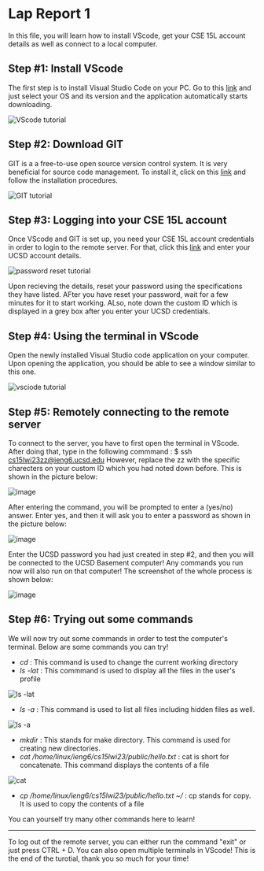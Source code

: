 # Lap Report 1

In this file, you will learn how to install VScode, get your CSE 15L account details as well as connect to a local computer. 

## Step #1: Install VScode
The first step is to install Visual Studio Code on your PC. Go to this [link](https://code.visualstudio.com/download) and just select your OS and its version and the application automatically starts downloading.

![VScode tutorial](https://user-images.githubusercontent.com/116845419/212206740-73c63b0f-d69c-4df8-9b42-0369de90765c.png)

 

## Step #2: Download GIT
GIT is a a free-to-use open source version control system. It is very beneficial for source code management. To install it, click on this [link](https://gitforwindows.org/) and follow the installation procedures. 

![GIT tutorial](https://user-images.githubusercontent.com/116845419/212206847-723c7e73-e3d5-436c-99f0-0c32acfe4cdc.png)

## Step #3: Logging into your CSE 15L account
Once VScode and GIT is set up, you need your CSE 15L account credentials in order to login to the remote server. For that, click this [link](https://sdacs.ucsd.edu/~icc/index.php) and enter your UCSD account details. 

![password reset tutorial](https://user-images.githubusercontent.com/116845419/212208184-52535399-9d3f-480e-85c4-3048248901bd.png)

Upon recieving the details, reset your password using the specifications they have listed. AFter you have reset your password, wait for a few minutes for it to start working. ALso, note down the custom ID which is displayed in a grey box after you enter your UCSD credentials.


## Step #4: Using the terminal in VScode
Open the newly installed Visual Studio code application on your computer. Upon opening the application, you should be able to see a window similar to this one.

![vsciode tutorial](https://user-images.githubusercontent.com/116845419/212236950-ac57405e-fab2-4409-be42-dfdbf0b7e4b4.jpg)


## Step #5: Remotely connecting to the remote server

To connect to the server, you have to first open the terminal in VScode. After doing that, type in the following commmand : $ ssh cs15lwi23zz@ieng6.ucsd.edu
However, replace the zz with the specific charecters on your custom ID which you had noted down before. This is shown in the picture below:

![image](https://user-images.githubusercontent.com/116845419/214959737-4594ea6a-4908-4e71-ac2b-f9fede2a2045.png)


After entering the command, you will be prompted to enter a (yes/no) answer. Enter yes, and then it will ask you to enter a password as shown in the picture below:


![image](https://user-images.githubusercontent.com/116845419/212237985-2eecf5fb-4486-4e12-877c-36847574688d.png)



Enter the UCSD password you had just created in step #2, and then you will be connected to the UCSD Basement computer! Any commands you run now will also run on that computer! The screenshot of the whole process is shown below:

![image](https://user-images.githubusercontent.com/116845419/214959865-b4aa0045-78b2-4fe0-b83a-6f5fb51e3712.png)


## Step #6: Trying out some commands
We will now try out some commands in order to test the computer's terminal. Below are some commands you can try!
* _cd_ : This command is used to change the current working directory
* _ls -lat_ : This commmand is used to display all the files in the user's profile

![ls -lat](https://user-images.githubusercontent.com/116845419/214956303-f9e4874f-c0f2-4ce3-9416-d90695c62ad3.png)

* _ls -a_ : This command is used to list all files including hidden files as well.

![ls -a](https://user-images.githubusercontent.com/116845419/214956270-b5e64ede-9b93-4382-bfb9-9937e573dadb.png)

* _mkdir_ : This stands for make directory. This command is used for creating new directories.
* _cat /home/linux/ieng6/cs15lwi23/public/hello.txt_ : cat is short for concatenate. This command displays the contents of a file

 ![cat](https://user-images.githubusercontent.com/116845419/214956321-847ab68d-170e-4f7e-8c34-b7431ff0696d.png)
 
* _cp /home/linux/ieng6/cs15lwi23/public/hello.txt ~/_ : cp stands for copy. It is used to copy the contents of a file

You can yourself try many other commands here to learn!

---
To log out of the remote server, you can either run the command "exit" or just press CTRL + D. You can also open multiple terminals in VScode! This is the end of the turotial, thank you so much for your time!

